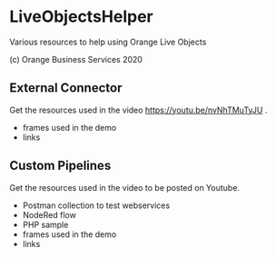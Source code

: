 # LiveObjectsHelper
Various resources to help using Orange Live Objects

(c) Orange Business Services 2020

## External Connector
Get the resources used in the video https://youtu.be/nvNhTMuTyJU .

- frames used in the demo
- links

## Custom Pipelines
Get the resources used in the video to be posted on Youtube.

- Postman collection to test webservices
- NodeRed flow
- PHP sample
- frames used in the demo
- links
